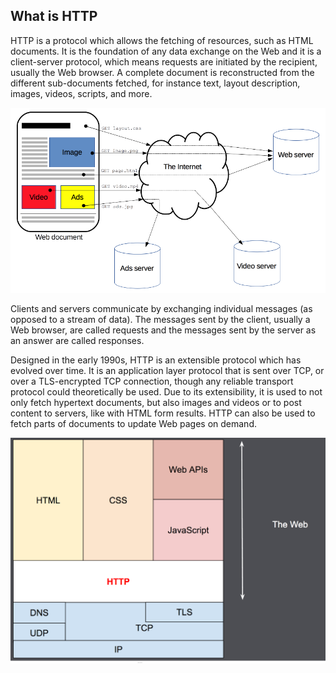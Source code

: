 ## What is HTTP
HTTP is a protocol which allows the fetching of resources, such as HTML
documents. It is the foundation of any data exchange on the Web and it
is a client-server protocol, which means requests are initiated by the
recipient, usually the Web browser. A complete document is reconstructed
from the different sub-documents fetched, for instance text, layout
description, images, videos, scripts, and more.

![Fetching of resources](./Fetching_a_page.png)

Clients and servers communicate by exchanging individual messages (as
opposed to a stream of data). The messages sent by the client, usually a
Web browser, are called requests and the messages sent by the server as
an answer are called responses.

Designed in the early 1990s, HTTP is an extensible protocol which has
evolved over time. It is an application layer protocol that is sent over
TCP, or over a TLS-encrypted TCP connection, though any reliable
transport protocol could theoretically be used. Due to its
extensibility, it is used to not only fetch hypertext documents, but
also images and videos or to post content to servers, like with HTML
form results. HTTP can also be used to fetch parts of documents to
update Web pages on demand.

![Http & Layers](./HTTP_layers.png)

